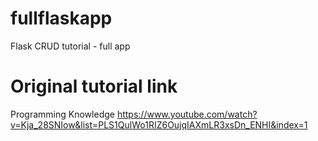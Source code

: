 # fullflaskapp
Flask CRUD tutorial - full app

# Original tutorial link
Programming Knowledge
https://www.youtube.com/watch?v=Kja_28SNIow&list=PLS1QulWo1RIZ6OujqIAXmLR3xsDn_ENHI&index=1
